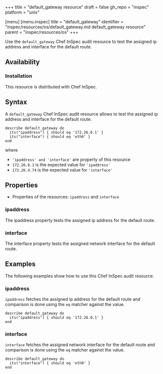 +++
title = "default_gateway resource"
draft = false
gh_repo = "inspec"
platform = "unix"

[menu]
  [menu.inspec]
    title = "default_gateway"
    identifier = "inspec/resources/os/default_gateway.md default_gateway resource"
    parent = "inspec/resources/os"
+++

Use the `default_gateway` Chef InSpec audit resource to test the assigned ip address and interface for the default route.


## Availability

### Installation

This resource is distributed with Chef InSpec.

## Syntax

A `default_gateway` Chef InSpec audit resource allows to test the assigned ip address and interface for the default route.

    describe default_gateway do
      its("ipaddress") { should eq '172.26.0.1' }
      its("interface") { should eq 'eth0' }
    end
where

- `'ipaddress' and 'interface'` are property of this resource
- `172.26.0.1` is the expected value for `'ipaddress'`
- `172.26.4.74` is the expected value for `'interface'`

## Properties

- Properties of the resources: `ipaddress` and `interface`

### ipaddress

The ipaddress property tests the assigned ip address for the default route.

### interface

The interface property tests the assigned network interface for the default route.

## Examples
The following examples show how to use this Chef InSpec audit resource.

### ipaddress 

`ipaddress` fetches the assigned ip address for the default route and comparison is done using the `eq` matcher against the value.

    describe default_gateway do
      its("ipaddress") { should eq '172.26.0.1' }
    end

### interface

`interface` fetches the assigned network interface for the default route and comparison is done using the `eq` matcher against the value.

    describe default_gateway do
      its("interface") { should eq 'eth0' }
    end

